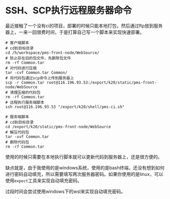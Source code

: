 
# SSH、SCP执行远程服务器命令

最近接触了一个没有ci的项目，部署的时候只能本地打包，然后通过ftp放到服务器上，一来一回很费时间，于是打算自己写一个脚本来实现快速部署。

```shell
# 客户端脚本
# cd到目标目录
cd /h/workspace/pms-front-node/WebSource/
# 防止存在旧的包文件，先删除包文件
rm -rf Common.tar
# 对代码进行压缩
tar -cvf Common.tar Common/
# 将代码包通过scp命令上传到服务器上
scp -r Common.tar root@116.196.93.53:/export/k20/static/pms-front-node/WebSource
# 清理压缩的代码包
rm -rf Common.tar
# 远程执行服务端脚本
ssh root@116.196.93.53 "/export/k20/shell/pms-ci.sh"
```



```shell
# 服务端脚本
# cd到目标目录
cd /export/k20/static/pms-front-node/WebSource
# 解压代码包
tar -xvf Common.tar
# 删除代码包
rm -rf Common.tar
```

使用的时候只需要在本地执行脚本就可以更新代码到服务器上，还是很方便的。

缺点就是，由于我使用的是windows系统，使用的是bash终端，还没有想到如何进行密码自动填充，所以需要填写两次服务器密码。如果你使用的是linux，可以使用`expect`工具来实现自动填充密码。

过段时间会尝试使用windows下的wsl来实现自动填充密码。